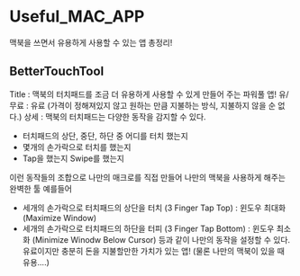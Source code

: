 # Useful_MAC_APP
맥북을 쓰면서 유용하게 사용할 수 있는 앱 총정리!

## BetterTouchTool
Title : 맥북의 터치패드를 조금 더 유용하게 사용할 수 있게 만들어 주는 파워풀 앱!
유/무료 : 유료 (가격이 정해져있지 않고 원하는 만큼 지불하는 방식, 지불하지 않을 순 없다.)
상세 : 
맥북의 터치패드는 다양한 동작을 감지할 수 있다.
- 터치패드의 상단, 중단, 하단 중 어디를 터치 했는지
- 몇개의 손가락으로 터치를 했는지
- Tap을 했는지 Swipe를 했는지

이런 동작들의 조합으로 나만의 매크로를 직접 만들어 나만의 맥북을 사용하게 해주는 완벽한 툴
예를들어 
- 세개의 손가락으로 터치패드의 상단을 터치 (3 Finger Tap Top) : 윈도우 최대화 (Maximize Window)
- 세개의 손가락으로 터치패드의 하단을 터피 (3 Finger Tap Bottom) : 윈도우 최소화 (Minimize Winodw Below Cursor)
등과 같이 나만의 동작을 설정할 수 있다.
유료이지만 충분히 돈을 지불할만한 가치가 있는 앱!
(물론 나만의 맥북이 있을 때 유용....)
